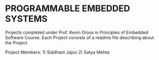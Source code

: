 # PROGRAMMABLE EMBEDDED SYSTEMS

Projects completed under Prof. Kevin Gross in Principles of Embedded Software Course.
Each Project consists of a readme file describing about the Project.

Project Members: 1) Siddhant Jajoo 2) Satya Mehta 
